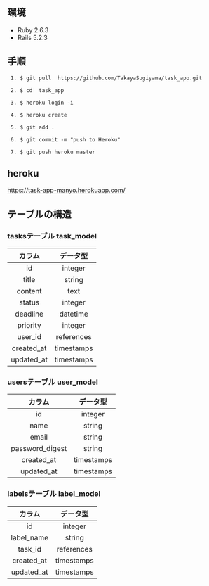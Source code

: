 ## 環境
- Ruby 2.6.3 
- Rails 5.2.3 

## 手順
```
 1. $ git pull  https://github.com/TakayaSugiyama/task_app.git 

 2. $ cd  task_app

 3. $ heroku login -i 
 
 4. $ heroku create 

 5. $ git add .

 6. $ git commit -m "push to Heroku"

 7. $ git push heroku master 
```

## heroku 

  https://task-app-manyo.herokuapp.com/


## テーブルの構造 

### tasksテーブル   task_model
| カラム | データ型 |
|:----:|:-----:|
|id| integer|
| title | string |
| content |text |
| status | integer |
| deadline | datetime |
| priority | integer |
| user_id | references|
|created_at| timestamps|
|updated_at| timestamps|
 
### usersテーブル  user_model
| カラム | データ型 |
|:----:|:-----:|
|id|integer|
| name | string |
| email |string |
| password_digest | string |
|created_at| timestamps|
|updated_at| timestamps| 

### labelsテーブル  label_model
| カラム | データ型 |
|:----:|:-----:|
|id|integer|
| label_name | string |
| task_id |references |
|created_at| timestamps|
|updated_at| timestamps| 
